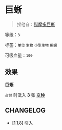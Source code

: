 # 巨蜥

> 捏他自：[科摩多巨蜥](https://zh.wikipedia.org/wiki/%E7%A7%91%E6%91%A9%E5%A4%9A%E5%B7%A8%E8%9C%A5)

等级：`3`

标签：`单位` `生物` `小型生物` `蜥蜴`

可吸血量：`100`

## 效果

**巨蜥**

`占领` 时洗入 **3** 张 [变种](../卡牌组/变种.md)

## CHANGELOG

- [1.1.8] 引入
